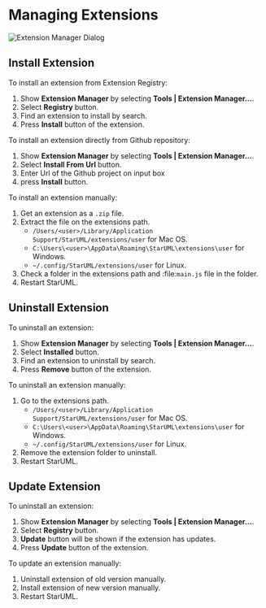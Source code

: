 Managing Extensions
===================

<!-- toc -->

![Extension Manager Dialog](/assets/extension-manager-dialog.png)

## Install Extension

To install an extension from Extension Registry:

1. Show **Extension Manager** by selecting **Tools | Extension Manager...**.
2. Select **Registry** button.
3. Find an extension to install by search.
4. Press **Install** button of the extension.

To install an extension directly from Github repository:

1. Show **Extension Manager** by selecting **Tools | Extension Manager...**.
2. Select **Install From Url** button.
3. Enter Url of the Github project on input box
4. press **Install** button.

To install an extension manually:

1. Get an extension as a `.zip` file.
2. Extract the file on the extensions path.
    * `/Users/<user>/Library/Application Support/StarUML/extensions/user` for Mac OS.
    * `C:\Users\<user>\AppData\Roaming\StarUML\extensions\user` for Windows.
    * `~/.config/StarUML/extensions/user` for Linux.
3. Check a folder in the extensions path and :file:`main.js` file in the folder.
4. Restart StarUML.


## Uninstall Extension

To uninstall an extension:

1. Show **Extension Manager** by selecting **Tools | Extension Manager...**.
2. Select **Installed** button.
3. Find an extension to uninstall by search.
4. Press **Remove** button of the extension.

To uninstall an extension manually:

1. Go to the extensions path.
    * `/Users/<user>/Library/Application Support/StarUML/extensions/user` for Mac OS.
    * `C:\Users\<user>\AppData\Roaming\StarUML\extensions\user` for Windows.
    * `~/.config/StarUML/extensions/user` for Linux.
2. Remove the extension folder to uninstall.
3. Restart StarUML.


## Update Extension

To uninstall an extension:

1. Show **Extension Manager** by selecting **Tools | Extension Manager...**.
2. Select **Registry** button.
3. **Update** button will be shown if the extension has updates.
4. Press **Update** button of the extension.

To update an extension manually:

1. Uninstall extension of old version manually.
2. Install extension of new version manually.
3. Restart StarUML.
